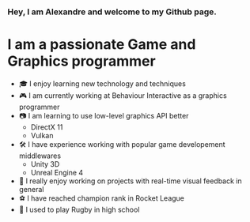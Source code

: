 ### Hey, I am Alexandre and welcome to my Github page.

# I am a passionate Game and Graphics programmer
- 🎓 I enjoy learning new technology and techniques
- 🎮 I am currently working at Behaviour Interactive as a graphics programmer
- 📷 I am learning to use low-level graphics API better
    - DirectX 11
    - Vulkan
- 🛠️ I have experience working with popular game developement middlewares
    - Unity 3D
    - Unreal Engine 4
- 🎥 I really enjoy working on projects with real-time visual feedback in general
- ⚽ I have reached champion rank in Rocket League
- 🏉 I used to play Rugby in high school
